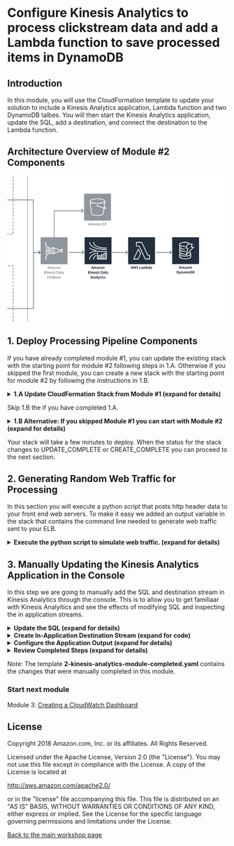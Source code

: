 #  Configure Kinesis Analytics to process clickstream data and add a Lambda function to save processed items in DynamoDB

## Introduction

In this module, you will use the CloudFormation template to update your solution to include a Kinesis Analytics application, Lambda function and two DynamoDB talbes.  You will then start the Kinesis Analytics application, update the SQL, add a destination, and connect the destination to the Lambda function.  

## Architecture Overview of Module #2 Components

![module-2-diagram](../images/module-2.png)

## 1. Deploy Processing Pipeline Components

If you have already completed module #1, you can update the existing stack with the starting point for module #2 following steps in 1.A.  Otherwise if you skipped the first module, you can create a new stack with the starting point for module #2 by following the instructions in 1.B. 

<details>
<summary><strong>1.A Update CloudFormation Stack from Module #1 (expand for details)</strong></summary><p>

1.	Navigate to the CloudFormation serviice in the AWS Console.
2.  Check the box for the stack you created in module #1.

![Select Stack](../images/2-select-stack.png)

3.  Click Actions and Update Stack from the menu.

![Update Stack](../images/2-update-stack.png)

4.  Click Choose File and select the 2-kinesis-analytics-module-start.yaml from your local module-2 folder cloned from this git repository.

![Choose File](../images/2-choose-file.png)

5.  Click **Next**.
6.  Click **Next**.
7.  Check the box indicating acknowledgement that the stack will create IAM Roles.

![Ack IAM](../images/2-capabilities-iam.png)

8.  Click the **Update** button in the lower right.

</p></details>

<p>  

Skip 1.B the if you have completed 1.A.  

</p>  


<details>
<summary><strong>1.B Alternative: If you skipped Module #1 you can start with Module #2 (expand for details)</strong></summary><p>  

<p>  

If you sucessfully completed Module 1, **skip this section**. Otherwise, you can start by launching the Module 2 starting template.  

</p>  


1.	Right click the **Launch Stack** link below and "open in new tab"

Region| Launch
------|-----
US West (Oregon) | [![Launch Module 2 in ](http://docs.aws.amazon.com/AWSCloudFormation/latest/UserGuide/images/cloudformation-launch-stack-button.png)](https://console.aws.amazon.com/cloudformation/home?region=us-west-2#/stacks/new?stackName=realtime-analytics-workshop&templateURL=https://s3-us-west-2.amazonaws.com/realtime-analytics-workshop/2-kinesis-analytics-module-start.yaml)
US West (N. Virginia) | [![Launch Module 2 in ](http://docs.aws.amazon.com/AWSCloudFormation/latest/UserGuide/images/cloudformation-launch-stack-button.png)](https://console.aws.amazon.com/cloudformation/home?region=us-east-1#/stacks/new?stackName=realtime-analytics-workshop&templateURL=https://s3-us-west-2.amazonaws.com/realtime-analytics-workshop/2-kinesis-analytics-module-start.yaml)

2.	Click **Next** on the Select Template page.
3.	**(Optional)** If you'd like to login to the web servers, select an **SSH Keypair** for this region, select True next to **Enable SSH**, and enter a CIDR block such as `0.0.0.0/0` next to **Enable SSH From**. If you don't have a key pair already created, see ([Creating a key pair using amazon EC2](http://docs.aws.amazon.com/AWSEC2/latest/UserGuide/ec2-key-pairs.html#having-ec2-create-your-key-pair))

![Configuring SSH access](../images/module-1-ssh.png)

![Configuring CloudFormation Stack](../images/module-1-next.png)

4.	Click **Next**.
5.	Click **Next** Again. (skipping IAM advanced section)
6.	On the Review page, check the box to acknowledge that CloudFormation will create IAM resources and click **Create**.

![iam-accept](../images/iam-accept.png)

When you see the stack showing a **CREATE_COMPLETE** status, you are ready to move on to the next step.

</p></details>  

Your stack will take a few minutes to deploy.  When the status for the stack changes to UPDATE_COMPLETE or CREATE_COMPLETE you can proceed to the next section.  

## 2. Generating Random Web Traffic for Processing

In this section you will execute a python script that posts http header data to your front end web servers.  To make it easy we added an output variable in the stack that contains the command line needed to generate web traffic sent to your ELB.  

<details>
<summary><strong>Execute the python script to simulate web traffic. (expand for details)</strong></summary><p>

1.  In the AWS Console select CloudFormation to view the Stacks and check the box to the left of your stack that you just updated. 

![Select Stack](../images/2-select-stack.png)

2.  Select the Outputs tab to display the output variables for your stack. 
3.  Locate the DataGenerator key and copy the Value from the browser.  

![Outputs](../images/2-outputs.png)

<details>
<summary><strong>Example Command (expand for details)</strong></summary>

```bash
	python ./test-beacon.py http://realt-Appli-1P8C8FJ52YGXM-EXAMPLE.us-east-1.elb.amazonaws.com/beacon 20000 0.5
```

*  The first parameter is the address for the load balancer.  Your DNS entry will be different than the example here.
*  The second parameter is the number of requests to send before ending the script.  In this case the script will simulate 20,000 web requests.
*  The last parameter is the number of seconds to delay between sending requests.  Using these values the script should generate data for over two hours. 
4.  Open a terminal or command window, naviagte to the folder that contains the test-beacon.py script and execute the command.  If the post messages are sent successfully to the load balancer, you should see an incrementing count in the terminal window.  You can leave this running for the rest of the workshop. 

</details>

</details>

## 3. Manually Updating the Kinesis Analytics Application in the Console 

In this step we are going to manually add the SQL and destination stream in Kinesis Analytics through the console.  This is to allow you to get familiaar with Kinesis Analyitics and see the effects of modifying SQL and inspecting the in application streams.  

<details>
<summary><strong>Update the SQL (expand for details)</strong></summary><p>

1.  Select the Kinesis service in the AWS Console.
2.  Locate the Kinesis analytics applications list you created through CloudFormation which will be prepended with your stack name.  By default it will be named realtime-analytics-workshop-WebMetricsApplication.
3.  Click the application name to display the details for the application.
4.  Notice that the source is the Firehose delivery stream created earlier.
5.  Click on the **Go to SQL editor** button to open the editor.

![Click SQL Editor](../images/2-SQL-editor.png)

6.  Click **Yes, start application** to start processing incoming data.

![Click Start Application](../images/2-start-application.png)

7.  In the SQL editor you will be creating a new stream to collect the output of the other streams and it be used as the output stream for the application. The stream will be named DESTINATION_SQL_STREAM and contain the following columns:
    *   MetricType VARCHAR(16),
    *   EventTimestamp BIGINT,
    *   MetricItem VARCHAR(1024),
    *   UnitValueInt BIGINT,
    *   UnitValueFloat DOUBLE 

</details>

<details>
<summary><strong>Create In-Application Destination Stream (expand for code)</strong></summary>
Add the following code to the SQL editor

```SQL
CREATE STREAM "DESTINATION_SQL_STREAM"(
    MetricType VARCHAR(16),
    EventTimestamp BIGINT,
    MetricItem VARCHAR(1024),
    UnitValueInt BIGINT,
    UnitValueFloat DOUBLE);
```

8.  Click **Save and run SQL**
</details>

<details>
<summary><strong>Configure the Application Output (expand for details) </strong></summary><p>

1.  After several seconds the analytics application will start processing the incoming data.  Select the DESTINATION_SQL_STREAM on the Real-time analytics tab and notice data records flowing through.  
2. Click the Close link below the data table to return to the Kinesis application pipeline components.  
3. Click the **Connect to a destination** button. 
4. Select AWS Lambda function for the Destination and select the metric processing function created by the module 2 CloudFormation template.  It will be named <strong>stack-name</strong>-ProcessMetricsFunction.  Make sure you are **not** selecting the custom helper function.  

![Select Lambda](../images/2-select-lambda.png)

5. Select Choose an existing in-application stream, select the DESTINATION_SQL_STREAM that you just created, and select JSON for the Output format.

![Select output](../images/2-select-stream.png)

6. Re-Select the role named <strong>stack-name</strong>-KinesisAnalyticsRole to enable the Save and continue button the click the button.

![Select role](../images/2-select-role.png)

</details>  

<details>
<summary><strong>Review Completed Steps (expand for details) </strong></summary><p>  


You should now have data flowing through the pipeline into the **stack-name**-MetricDetails DynnamoDB table.  

![Review Steps Completed](../images/2-complete.png)  

</details>  

Note: The template **2-kinesis-analytics-module-completed.yaml** contains the changes that were manually completed in this module.  

### Start next module

Module 3: [Creating a CloudWatch Dashboard](../module-3/README.md)

## License

Copyright 2018 Amazon.com, Inc. or its affiliates. All Rights Reserved.

Licensed under the Apache License, Version 2.0 (the "License"). You may not use this file except in compliance with the License. A copy of the License is located at

http://aws.amazon.com/apache2.0/

or in the "license" file accompanying this file. This file is distributed on an "AS IS" BASIS, WITHOUT WARRANTIES OR CONDITIONS OF ANY KIND, either express or implied. See the License for the specific language governing permissions and limitations under the License.

[Back to the main workshop page](../README.md)
